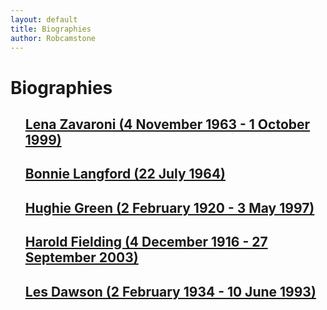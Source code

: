 ```yaml
---
layout: default
title: Biographies
author: Robcamstone
---
```


<h1>Biographies</h1>

<ul class="menu-font-size" style="list-style: none; margin-left: 0;">
<li><h2><a href="/biography/lena-zavaroni">Lena Zavaroni (4 November 1963 - 1 October 1999)</a></h2></li>
<li><h2><a href="/biography/bonnie-langford">Bonnie Langford (22 July 1964)</a></h2></li>
<li><h2><a href="/biography/hughie-green">Hughie Green (2 February 1920 - 3 May 1997)</a></h2></li>
<li><h2><a href="/biography/harold-fielding">Harold Fielding (4 December 1916 - 27 September 2003)</a></h2></li>
<li><h2><a href="/biography/les-dawson">Les Dawson (2 February 1934 - 10 June 1993)</a></h2></li>
</ul>

